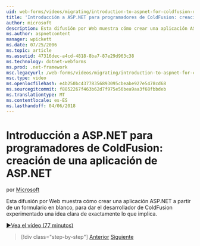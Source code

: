 ```yaml
---
uid: web-forms/videos/migrating/introduction-to-aspnet-for-coldfusion-developers-building-an-aspnet-application
title: 'Introducción a ASP.NET para programadores de ColdFusion: creación de una aplicación ASP.NET | Documentos de Microsoft'
author: microsoft
description: Esta difusión por Web muestra cómo crear una aplicación ASP.NET a partir de un formulario en blanco, para dar el desarrollador de ColdFusion experimentado una idea clara de exactamente qué...
ms.author: aspnetcontent
manager: wpickett
ms.date: 07/25/2006
ms.topic: article
ms.assetid: 47316dec-a4cd-4818-8ba7-87e29d963c38
ms.technology: dotnet-webforms
ms.prod: .net-framework
msc.legacyurl: /web-forms/videos/migrating/introduction-to-aspnet-for-coldfusion-developers-building-an-aspnet-application
msc.type: video
ms.openlocfilehash: e4b250bc43778356893095cbeabe927e5478cd68
ms.sourcegitcommit: f8852267f463b62d7f975e56bea9aa3f68fbbdeb
ms.translationtype: MT
ms.contentlocale: es-ES
ms.lasthandoff: 04/06/2018
---
```

<a name="introduction-to-aspnet-for-coldfusion-developers-building-an-aspnet-application"></a>Introducción a ASP.NET para programadores de ColdFusion: creación de una aplicación de ASP.NET
====================
por [Microsoft](https://github.com/microsoft)

Esta difusión por Web muestra cómo crear una aplicación ASP.NET a partir de un formulario en blanco, para dar el desarrollador de ColdFusion experimentado una idea clara de exactamente lo que implica.

[&#9654;Vea el vídeo (77 minutos)](https://channel9.msdn.com/Blogs/ASP-NET-Site-Videos/introduction-to-aspnet-for-coldfusion-developers-building-an-aspnet-application)

> [!div class="step-by-step"]
> [Anterior](intro-to-aspnet-for-coldfusion-developers-adding-aspnet-to-your-repertoire.md)
> [Siguiente](interop-between-php-and-the-windows-platform.md)

